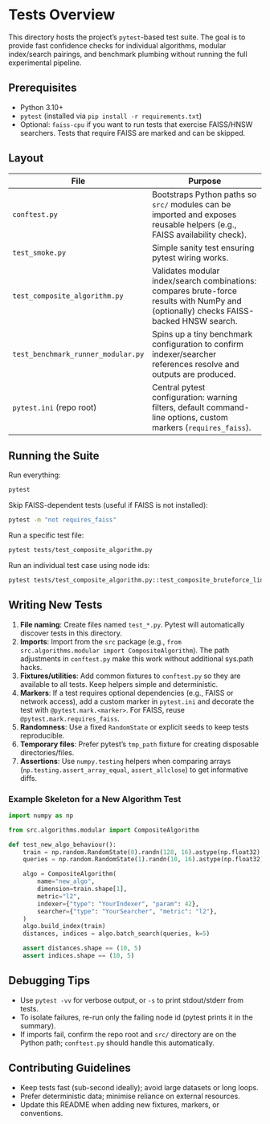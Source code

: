# Tests Overview

This directory hosts the project’s `pytest`-based test suite. The goal is to provide fast confidence checks for individual algorithms, modular index/search pairings, and benchmark plumbing without running the full experimental pipeline.

## Prerequisites

- Python 3.10+
- `pytest` (installed via `pip install -r requirements.txt`)
- Optional: `faiss-cpu` if you want to run tests that exercise FAISS/HNSW searchers. Tests that require FAISS are marked and can be skipped.

## Layout

| File | Purpose |
| ---- | ------- |
| `conftest.py` | Bootstraps Python paths so `src/` modules can be imported and exposes reusable helpers (e.g., FAISS availability check). |
| `test_smoke.py` | Simple sanity test ensuring pytest wiring works. |
| `test_composite_algorithm.py` | Validates modular index/search combinations: compares brute-force results with NumPy and (optionally) checks FAISS-backed HNSW search. |
| `test_benchmark_runner_modular.py` | Spins up a tiny benchmark configuration to confirm indexer/searcher references resolve and outputs are produced. |
| `pytest.ini` (repo root) | Central pytest configuration: warning filters, default command-line options, custom markers (`requires_faiss`). |

## Running the Suite

Run everything:

```bash
pytest
```

Skip FAISS-dependent tests (useful if FAISS is not installed):

```bash
pytest -m "not requires_faiss"
```

Run a specific test file:

```bash
pytest tests/test_composite_algorithm.py
```

Run an individual test case using node ids:

```bash
pytest tests/test_composite_algorithm.py::test_composite_bruteforce_linear_matches_numpy
```

## Writing New Tests

1. **File naming**: Create files named `test_*.py`. Pytest will automatically discover tests in this directory.
2. **Imports**: Import from the `src` package (e.g., `from src.algorithms.modular import CompositeAlgorithm`). The path adjustments in `conftest.py` make this work without additional sys.path hacks.
3. **Fixtures/utilities**: Add common fixtures to `conftest.py` so they are available to all tests. Keep helpers simple and deterministic.
4. **Markers**: If a test requires optional dependencies (e.g., FAISS or network access), add a custom marker in `pytest.ini` and decorate the test with `@pytest.mark.<marker>`. For FAISS, reuse `@pytest.mark.requires_faiss`.
5. **Randomness**: Use a fixed `RandomState` or explicit seeds to keep tests reproducible.
6. **Temporary files**: Prefer pytest’s `tmp_path` fixture for creating disposable directories/files.
7. **Assertions**: Use `numpy.testing` helpers when comparing arrays (`np.testing.assert_array_equal`, `assert_allclose`) to get informative diffs.

### Example Skeleton for a New Algorithm Test

```python
import numpy as np

from src.algorithms.modular import CompositeAlgorithm

def test_new_algo_behaviour():
    train = np.random.RandomState(0).randn(128, 16).astype(np.float32)
    queries = np.random.RandomState(1).randn(10, 16).astype(np.float32)

    algo = CompositeAlgorithm(
        name="new_algo",
        dimension=train.shape[1],
        metric="l2",
        indexer={"type": "YourIndexer", "param": 42},
        searcher={"type": "YourSearcher", "metric": "l2"},
    )
    algo.build_index(train)
    distances, indices = algo.batch_search(queries, k=5)

    assert distances.shape == (10, 5)
    assert indices.shape == (10, 5)
```

## Debugging Tips

- Use `pytest -vv` for verbose output, or `-s` to print stdout/stderr from tests.
- To isolate failures, re-run only the failing node id (pytest prints it in the summary).
- If imports fail, confirm the repo root and `src/` directory are on the Python path; `conftest.py` should handle this automatically.

## Contributing Guidelines

- Keep tests fast (sub-second ideally); avoid large datasets or long loops.
- Prefer deterministic data; minimise reliance on external resources.
- Update this README when adding new fixtures, markers, or conventions.

